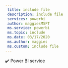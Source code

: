 ```yaml
---
 title: include file
 description: include file
 services: powerbi
 author: maggiesMSFT
 ms.service: powerbi
 ms.topic: include
 ms.date: 03/17/2020
 ms.author: maggies
 ms.custom: include file
---
```


✔️&nbsp;Power BI service